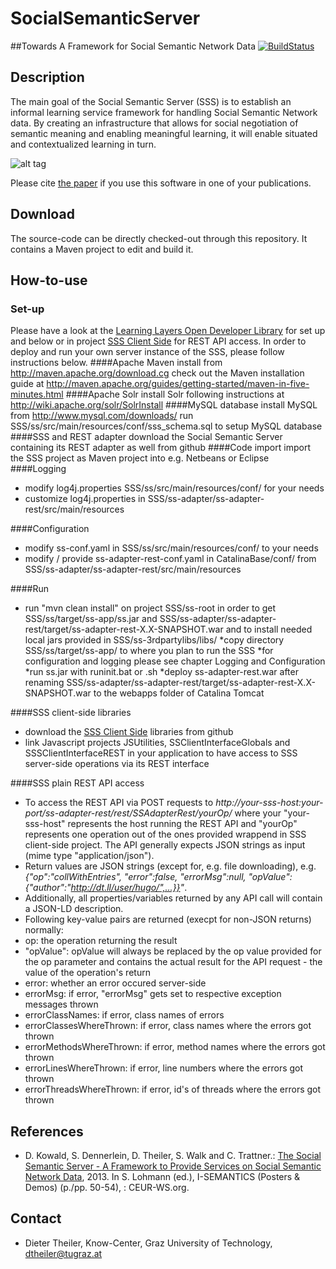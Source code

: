 SocialSemanticServer
====================
##Towards A Framework for Social Semantic Network Data
[![BuildStatus](http://layers.dbis.rwth-aachen.de/jenkins/buildStatus/icon?job=SocialSemanticServer)](http://layers.dbis.rwth-aachen.de/jenkins/job/SocialSemanticServer/)

## Description
The main goal of the Social Semantic Server (SSS) is to establish an informal learning service framework for handling Social Semantic Network data. 
By creating an infrastructure that allows for social negotiation of semantic meaning and enabling meaningful learning, it will enable situated and contextualized learning in turn.

![alt tag](https://raw.githubusercontent.com/learning-layers/SocialSemanticServer/bba6324551551b41f43e3b630e2376ecde83c807/desc.jpg)

Please cite [the paper](https://github.com/learning-layers/SocialSemanticServer#references) if you use this software in one of your publications.

## Download
The source-code can be directly checked-out through this repository. It contains a Maven project to edit and build it.

## How-to-use
### Set-up
Please have a look at the [Learning Layers Open Developer Library](http://developer.learning-layers.eu/documentation/social-semantic-server/) for set up and below or in project [SSS Client Side](https://github.com/learning-layers/SocialSemanticServerClientSide/) for REST API access. In order to deploy and run your own server instance of the SSS, please follow instructions below. 
####Apache Maven
install from http://maven.apache.org/download.cg check out the Maven installation guide at http://maven.apache.org/guides/getting-started/maven-in-five-minutes.html 
####Apache Solr
install Solr following instructions at http://wiki.apache.org/solr/SolrInstall
####MySQL database
install MySQL from http://www.mysql.com/downloads/
run SSS/ss/src/main/resources/conf/sss_schema.sql to setup MySQL database
####SSS and REST adapter
download the Social Semantic Server containing its REST adapter as well from github
####Code import
import the SSS project as Maven project into e.g. Netbeans or Eclipse
####Logging
* modify log4j.properties SSS/ss/src/main/resources/conf/ for your needs
* customize log4j.properties in SSS/ss-adapter/ss-adapter-rest/src/main/resources

####Configuration
* modify ss-conf.yaml in SSS/ss/src/main/resources/conf/ to your needs
* modify / provide ss-adapter-rest-conf.yaml in CatalinaBase/conf/ from SSS/ss-adapter/ss-adapter-rest/src/main/resources

####Run
* run "mvn clean install" on project SSS/ss-root in order to get SSS/ss/target/ss-app/ss.jar and SSS/ss-adapter/ss-adapter-rest/target/ss-adapter-rest-X.X-SNAPSHOT.war and to install needed local jars provided in SSS/ss-3rdpartylibs/libs/
*copy directory SSS/ss/target/ss-app/ to where you plan to run the SSS
*for configuration and logging please see chapter Logging and Configuration
*run ss.jar with runinit.bat or .sh
*deploy ss-adapter-rest.war after renaming SSS/ss-adapter/ss-adapter-rest/target/ss-adapter-rest-X.X-SNAPSHOT.war to the webapps folder of Catalina Tomcat

####SSS client-side libraries
* download the [SSS Client Side](https://github.com/learning-layers/SocialSemanticServerClientSide/) libraries from github
* link Javascript projects JSUtilities, SSClientInterfaceGlobals and SSSClientInterfaceREST in your application to have access to SSS server-side operations via its REST interface

####SSS plain REST API access
* To access the REST API via POST requests to _http://your-sss-host:your-port/ss-adapter-rest/rest/SSAdapterRest/yourOp/_ where your "your-sss-host" represents the host running the REST API and "yourOp" represents one operation out of the ones provided wrappend in SSS client-side project. The API generally expects JSON strings as input (mime type "application/json").
* Return values are JSON strings (except for, e.g. file downloading), e.g. _{"op":"collWithEntries", "error":false, "errorMsg":null, "opValue":{"author":"http://dt.ll/user/hugo/",...}}"_. 
* Additionally, all properties/variables returned by any API call will contain a JSON-LD description.
* Following key-value pairs are returned (execpt for non-JSON returns) normally:
 * op: the operation returning the result
 * "opValue": opValue will always be replaced by the op value provided for the op parameter and contains the actual result for the API request - the value of the operation's return
 * error: whether an error occured server-side
 * errorMsg: if error, "errorMsg" gets set to respective exception messages thrown
 * errorClassNames: if error, class names of errors
 * errorClassesWhereThrown: if error, class names where the errors got thrown
 * errorMethodsWhereThrown: if error, method names where the errors got thrown
 * errorLinesWhereThrown: if error, line numbers where the errors got thrown
 * errorThreadsWhereThrown: if error, id's of threads where the errors got thrown

## References
* D. Kowald, S. Dennerlein, D. Theiler, S. Walk and C. Trattner.: [The Social Semantic Server - A Framework to Provide Services on Social Semantic Network Data](http://ceur-ws.org/Vol-1026/paper11.pdf), 2013. In S. Lohmann (ed.), I-SEMANTICS (Posters & Demos) (p./pp. 50-54), : CEUR-WS.org.

## Contact
* Dieter Theiler, Know-Center, Graz University of Technology, dtheiler@tugraz.at
